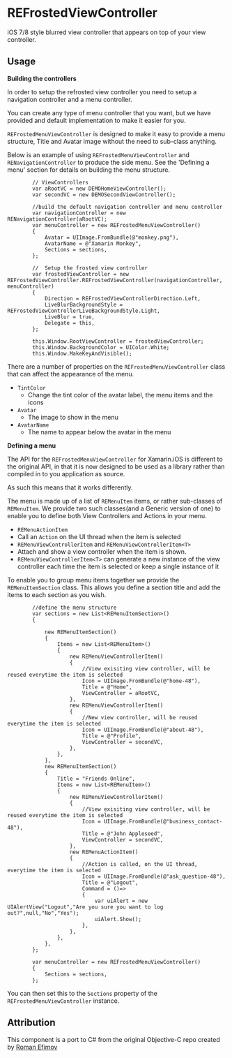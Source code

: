 # REFrostedViewController  

iOS 7/8 style blurred view controller that appears on top of your view controller.
  
Usage  
----

**Building the controllers**

In order to setup the refrosted view controller you need to setup a navigation controller and a menu controller.

You can create any type of menu controller that you want, but we have provided and default implementation to make it easier for you.  

`REFrostedMenuViewController` is designed to make it easy to provide a menu structure, Title and Avatar image without the need to sub-class anything.

Below is an example of using `REFrostedMenuViewController` and `RENavigationController` to produce the side menu.  See the 'Defining a menu' section for details on building the menu structure.  

			// ViewControllers
			var aRootVC = new DEMOHomeViewController();
			var secondVC = new DEMOSecondViewController();
			
			//build the default navigation controller and menu controller
			var navigationController = new RENavigationController(aRootVC);
			var menuController = new REFrostedMenuViewController()
			{
				Avatar = UIImage.FromBundle(@"monkey.png"),
				AvatarName = @"Xamarin Monkey",
				Sections = sections,
			};

			//  Setup the frosted view controller
			var frostedViewController = new REFrostedViewController.REFrostedViewController(navigationController, menuController)
			{
				Direction = REFrostedViewControllerDirection.Left,
				LiveBlurBackgroundStyle = REFrostedViewControllerLiveBackgroundStyle.Light,
				LiveBlur = true,
				Delegate = this,
			};
			
			this.Window.RootViewController = frostedViewController;
			this.Window.BackgroundColor = UIColor.White;
			this.Window.MakeKeyAndVisible();


There are a number of properties on the `REFrostedMenuViewController` class that can affect the appearance of the menu.

 - `TintColor`
   - Change the tint color of the avatar label, the menu items and the icons
 - `Avatar`
   - The image to show in the menu
 - `AvatarName`
   - The name to appear below the avatar in the menu
   

**Defining a menu**  
  
The API for the `REFrostedMenuViewController` for Xamarin.iOS is different to the original API, in that it is now designed to be used as a library rather than compiled in to you application as source.  
  
As such this means that it works differently.  
  
The menu is made up of a list of `REMenuItem` items, or rather sub-classes of `REMenuItem`.  We provide two such classes(and a Generic version of one) to enable you to define both View Controllers and Actions in your menu.  
  
 - `REMenuActionItem`  
  - Call an `Action` on the UI thread when the item is selected  
 - `REMenuViewControllerItem` and `REMenuViewControllerItem<T>`  
  - Attach and show a view controller when the item is shown.  
  - `REMenuViewControllerItem<T>` can generate a new instance of the view controller each time the item is selected or keep a single instance of it

To enable you to group menu items together we provide the `REMenuItemSection` class.  This allows you define a section title and add the items to each section as you wish.
 
	
			//define the menu structure
			var sections = new List<REMenuItemSection>()
			{
				
				new REMenuItemSection()
				{
					Items = new List<REMenuItem>()
					{
						new REMenuViewControllerItem()
						{
							//View exisiting view controller, will be reused everytime the item is selected
							Icon = UIImage.FromBundle(@"home-48"),
							Title = @"Home",
							ViewController = aRootVC,
						},
						new REMenuViewControllerItem()
						{
							//New view controller, will be reused everytime the item is selected
							Icon = UIImage.FromBundle(@"about-48"),
							Title = @"Profile",
							ViewController = secondVC,
						},
					},
				},
				new REMenuItemSection()
				{
					Title = "Friends Online",
					Items = new List<REMenuItem>()
					{
						new REMenuViewControllerItem()
						{
							//View exisiting view controller, will be reused everytime the item is selected
							Icon = UIImage.FromBundle(@"business_contact-48"),
							Title = @"John Appleseed",
							ViewController = secondVC,
						},
						new REMenuActionItem()
						{
							//Action is called, on the UI thread, everytime the item is selected
							Icon = UIImage.FromBundle(@"ask_question-48"),
							Title = @"Logout",
							Command = ()=>
							{
								var uiAlert = new UIAlertView("Logout","Are you sure you want to log out?",null,"No","Yes");
								uiAlert.Show();
							},
						},
					},
				},
			};
			
			var menuController = new REFrostedMenuViewController()
			{
				Sections = sections,
			};

  
You can then set this to the `Sections` property of the `REFrostedMenuViewController` instance.  

  
  
Attribution  
----
  
This component is a port to C# from the original Objective-C repo created by [Roman Efimov](https://github.com/romaonthego/REFrostedViewController)
	
	
 

